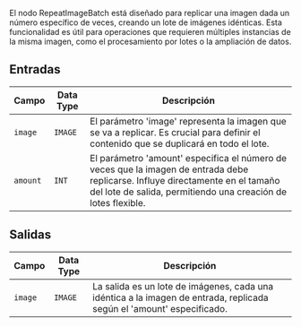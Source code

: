 
El nodo RepeatImageBatch está diseñado para replicar una imagen dada un número específico de veces, creando un lote de imágenes idénticas. Esta funcionalidad es útil para operaciones que requieren múltiples instancias de la misma imagen, como el procesamiento por lotes o la ampliación de datos.

## Entradas

| Campo   | Data Type | Descripción                                                                 |
|---------|-------------|-----------------------------------------------------------------------------|
| `image` | `IMAGE`     | El parámetro 'image' representa la imagen que se va a replicar. Es crucial para definir el contenido que se duplicará en todo el lote. |
| `amount`| `INT`       | El parámetro 'amount' especifica el número de veces que la imagen de entrada debe replicarse. Influye directamente en el tamaño del lote de salida, permitiendo una creación de lotes flexible. |

## Salidas

| Campo | Data Type | Descripción                                                              |
|-------|-------------|--------------------------------------------------------------------------|
| `image`| `IMAGE`     | La salida es un lote de imágenes, cada una idéntica a la imagen de entrada, replicada según el 'amount' especificado. |
